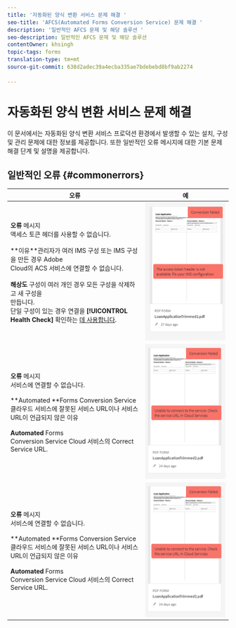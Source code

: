 ```yaml
---
title: '자동화된 양식 변환 서비스 문제 해결 '
seo-title: 'AFCS(Automated Forms Conversion Service) 문제 해결 '
description: '일반적인 AFCS 문제 및 해당 솔루션 '
seo-description: 일반적인 AFCS 문제 및 해당 솔루션
contentOwner: khsingh
topic-tags: forms
translation-type: tm+mt
source-git-commit: 638d2adec39a4ecba335ae7bdebebd8bf9ab2274

---
```



# 자동화된 양식 변환 서비스 문제 해결


이 문서에서는 자동화된 양식 변환 서비스 프로덕션 환경에서 발생할 수 있는 설치, 구성 및 관리 문제에 대한 정보를 제공합니다. 또한 일반적인 오류 메시지에 대한 기본 문제 해결 단계 및 설명을 제공합니다.

## 일반적인 오류 {#commonerrors}

| 오류 | 예 |
|--- |--- |
| **오류** 메시지 <br> 액세스 토큰 헤더를 사용할 수 없습니다. <br><br>**이유&#x200B;**관리자가 여러 IMS 구성 또는 IMS 구성을 만든 경우 Adobe<br>Cloud의 ACS 서비스에 연결할 수 없습니다.<br><br>**해상도** 구성이 여러 개인 경우 모든 구성을 삭제하고 새 구성을 <br> [](configure-service.md#obtainpubliccertificates)만듭니다. <br> 단일 구성이 있는 경우 연결을 **[!UICONTROL Health Check]** 확인하는 [데 사용합니다](configure-service.md#createintegrationoption). | ![액세스 토큰 헤더를 사용할 수 없습니다.](assets/invalid-ims-configuration.png) |
| **오류** 메시지 <br> 서비스에 연결할 수 없습니다.  <br><br>**Automated **Forms Conversion Service<br>클라우드 서비스에 잘못된 서비스 URL이나 서비스 URL이 언급되지 않은 이유<br><br>**Automated** Forms <br> Conversion Service Cloud [](configure-service.md#configure-the-cloud-service) 서비스의 Correct Service URL. | ![서비스에 연결할 수 없습니다.](assets/wrong-endpoint-configured.png) |
| **오류** 메시지 <br> 서비스에 연결할 수 없습니다.  <br><br>**Automated **Forms Conversion Service<br>클라우드 서비스에 잘못된 서비스 URL이나 서비스 URL이 언급되지 않은 이유<br><br>**Automated** Forms <br> Conversion Service Cloud [](configure-service.md#configure-the-cloud-service) 서비스의 Correct Service URL. | ![서비스에 연결할 수 없습니다.](assets/wrong-endpoint-configured.png) |
